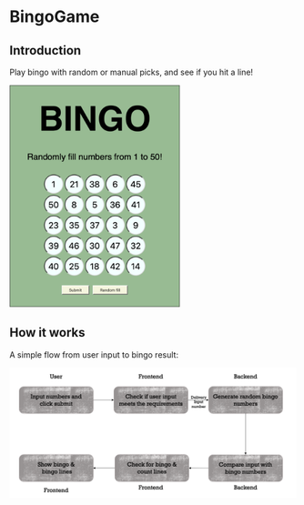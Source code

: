 # BingoGame

## Introduction

Play bingo with random or manual picks, and see if you hit a line!

<img src="asset/image/BingoGame_Eng.png" alt="BingoGame" width="300"/>

## How it works

A simple flow from user input to bingo result:

<img src="asset/image/flow.png" alt="Flow" width="800">

